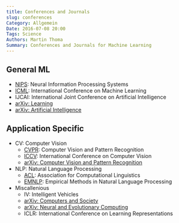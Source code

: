```yaml
---
title: Conferences and Journals
slug: conferences
Category: Allgemein
Date: 2016-07-08 20:00
Tags: Science
Authors: Martin Thoma
Summary: Conferences and Journals for Machine Learning
---
```


## General ML

* [NIPS](https://en.wikipedia.org/wiki/Conference_on_Neural_Information_Processing_Systems): Neural Information Processing Systems
* [ICML](https://en.wikipedia.org/wiki/International_Conference_on_Machine_Learning): International Conference on Machine Learning
* IJCAI: International Joint Conference on Artificial Intelligence
* [arXiv: Learning](http://arxiv.org/list/cs.LG/recent)
* [arXiv: Artificial Intelligence](http://arxiv.org/list/cs.AI/recent)


## Application Specific

* CV: Computer Vision
    * [CVPR](https://en.wikipedia.org/wiki/Conference_on_Computer_Vision_and_Pattern_Recognition): Computer Vision and Pattern Recognition
    * [ICCV](https://de.wikipedia.org/wiki/ICCV): International Conference on Computer Vision
    * [arXiv: Computer Vision and Pattern Recognition](http://arxiv.org/list/cs.CV/recent)
* NLP: Natural Language Processing
    * [ACL](https://en.wikipedia.org/wiki/Association_for_Computational_Linguistics): Association for Computational Linguistics
    * [EMNLP](https://en.wikipedia.org/wiki/Empirical_Methods_in_Natural_Language_Processing): Empirical Methods in Natural Language Processing
* Miscallenious
    * IV: Intelligent Vehicles
    * [arXiv: Computers and Society](http://arxiv.org/list/cs.CY/recent)
    * [arXiv: Neural and Evolutionary Computing](http://arxiv.org/list/cs.NE/recent)
    * ICLR: International Conference on Learning Representations